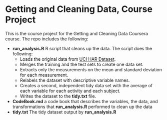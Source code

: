 # Getting and Cleaning Data, Course Project

This is the course project for the Getting and Cleaning Data Coursera course. The repo includes the following:

- **run_analysis.R** R script that cleans up the data. The script does the following:
  - Loads the original data from [UCI HAR Dataset](https://d396qusza40orc.cloudfront.net/getdata%2Fprojectfiles%2FUCI%20HAR%20Dataset.zip).
  - Merges the training and the test sets to create one data set.
  - Extracts only the measurements on the mean and standard deviation for each measurement.
  - Relabels the dataset with descriptive variable names.
  - Creates a second, independent tidy data set with the average of each variable for each activity and each subject.
  - Writes the dataset to the **tidy.txt** file.
- **CodeBook.md** a code book that describes the variables, the data, and transformations that **run_analysis.R** performed to clean up the data 
- **tidy.txt** The tidy dataset output by **run_analysis.R**
